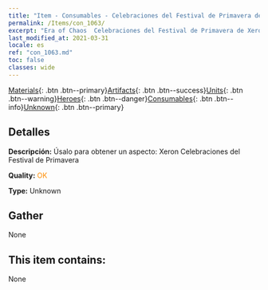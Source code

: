 ```yaml
---
title: "Item - Consumables - Celebraciones del Festival de Primavera de Xeron"
permalink: /Items/con_1063/
excerpt: "Era of Chaos  Celebraciones del Festival de Primavera de Xeron"
last_modified_at: 2021-03-31
locale: es
ref: "con_1063.md"
toc: false
classes: wide
---
```

 [Materials](/es/Items/){: .btn .btn--primary}[Artifacts](/es/Items/Artifacts/){: .btn .btn--success}[Units](/es/Items/Units/){: .btn .btn--warning}[Heroes](/es/Items/Heroes/){: .btn .btn--danger}[Consumables](/es/Items/Consumables/){: .btn .btn--info}[Unknown](/es/Items/Unknown/){: .btn .btn--primary}

## Detalles
 **Descripción:** Úsalo para obtener un aspecto: Xeron Celebraciones del Festival de Primavera

 **Quality:** <span style="color: #FF8C00">OK</span>

 **Type:** Unknown

## Gather

  None

## This item contains:

  None


